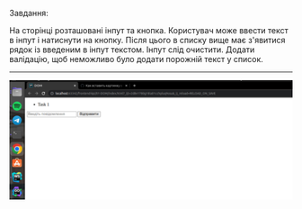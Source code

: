 Завдання: 


На сторінці розташовані інпут та кнопка. Користувач може ввести текст в інпут і натиснути на кнопку. 
Після цього в списку вище має з'явитися рядок із введеним в інпут текстом. Інпут слід очистити. 
Додати валідацію, щоб неможливо було додати порожній текст у список.


____________________________________________________________________________________________________


![Зображення1](https://github.com/TangiresH/frontend-kpi/blob/main/03-DOM/screenshots/image1.png)

